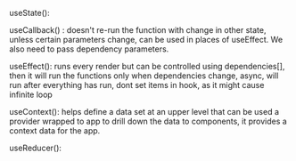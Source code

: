 useState(): 



useCallback() : doesn't re-run the function with change in other state, unless certain parameters change, can be used in places of useEffect. We also need to pass dependency parameters.


useEffect(): runs every render but can be controlled using dependencies[], then it will run the functions only when dependencies change, async, will run after everything has run, dont set items in hook, as it might cause infinite loop


useContext(): helps define a data set at an upper level that can be used a provider wrapped to app to drill down the data to components, it provides a context data for the app.


useReducer(): 

